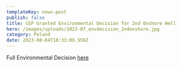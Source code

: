 ```yaml
---
templateKey: news-post
publish: false
title: CEP Granted Environmental Decision for 2nd Onshore Well
hero: /images/uploads/2023-07_envdecision_2ndonshore.jpg
category: Poland
date: 2023-08-04T18:33:09.556Z
---
```

Full Environmental Decision [here](https://www.cepetro.com/images/uploads/decyzja_wolin3.pdf)
